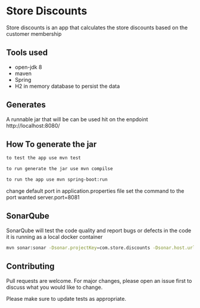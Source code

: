 # Store Discounts

Store discounts is an app that calculates the store discounts based on the customer membership

## Tools used

- open-jdk 8
- maven
- Spring
- H2 in memory database to persist the data

## Generates
A runnable jar that will be can be used hit on the enpdoint http://localhost:8080/

## How To generate the jar
```bash
to test the app use mvn test
```

```bash
to run generate the jar use mvn compilse
```

```bash
to run the app use mvn spring-boot:run
```
change default port in application.properties file set the command to the port wanted server.port=8081

## SonarQube
SonarQube will test the code quality and report bugs or defects in the code it is running as a local docker container 

```bash
mvn sonar:sonar -Dsonar.projectKey=com.store.discounts -Dsonar.host.url=http://localhost:9000 -Dsonar.login=d7c4a871f46591a44eae70c3e48401a59b9f0d5c
```

## Contributing
Pull requests are welcome. For major changes, please open an issue first to discuss what you would like to change.

Please make sure to update tests as appropriate.

